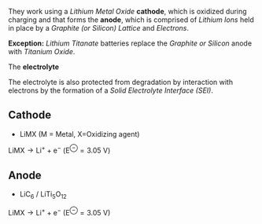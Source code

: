 They work using a *Lithium Metal Oxide* **cathode**, which is oxidized during charging and that forms the **anode**, which is comprised of *Lithium Ions* held in place by a *Graphite (or Silicon) Lattice* and *Electrons*.

**Exception:** *Lithium Titanate* batteries replace the *Graphite or Silicon* anode with *Titanium Oxide*.

The **electrolyte**

The electrolyte is also protected from degradation by interaction with electrons by the formation of a *Solid Electrolyte Interface (SEI)*.
## Cathode
- LiMX (M = Metal, X=Oxidizing agent)

$\text{LiMX} \rightarrow \text{Li}^+ + \text{e}^-$ ($\text{E}^\ominus = \text{3.05 V}$)

## Anode
- $\text{LiC}_6 \: / \: \text{LiTi}_5\text{O}_{12}$

$\text{LiMX} \rightarrow \text{Li}^+ + \text{e}^-$ ($\text{E}^\ominus = \text{3.05 V}$)